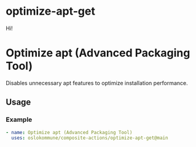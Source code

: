 # optimize-apt-get

Hi!

<!-- BOILERPLATE BEGIN -->
<!-- Generated by running `make docs` from the project root -->

# Optimize apt (Advanced Packaging Tool)

Disables unnecessary apt features to optimize installation performance.

## Usage

### Example

```yaml
- name: Optimize apt (Advanced Packaging Tool)
  uses: oslokommune/composite-actions/optimize-apt-get@main
```



<!-- BOILERPLATE END -->